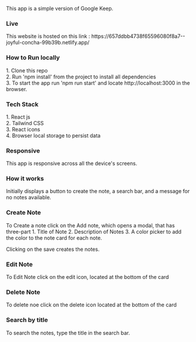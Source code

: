

This app is a simple version of Google Keep.

<h3>Live</h3>
This website is hosted on this link : https://657ddbb4738f65596080f8a7--joyful-concha-99b39b.netlify.app/

<h3>How to Run locally </h3>
1. Clone this repo
</br>
2. Run 'npm install' from the project to install all dependencies
</br>
3. To start the app run 'npm run start' and locate http://localhost:3000 in the browser.


<h3>Tech Stack</h3>
1. React js
</br>
2. Tailwind CSS
</br>
3. React icons
</br>
4. Browser local storage to persist data

<h3>Responsive</h3>
This app is responsive across all the device's screens.

<h3> How it works </h3>

Initially displays a button to create the note, a search bar, and a message for no notes available.

<h3>Create Note</h3>
To Create a note click on the Add note, which opens a modal, that has three-part 
  1. Title of Note
  2. Description of Notes
  3. A color picker to add the color to the note card for each note.

  Clicking on the save creates the notes.

<h3>Edit Note</h3>
To Edit Note click on the edit icon, located at the bottom of the card

<h3>Delete Note</h3>
To delete noe click on the delete icon located at the bottom of the card

<h3>Search by title</h3>
To search the notes, type the title in the search bar.

